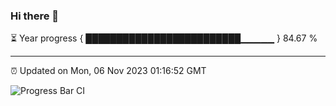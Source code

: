 ### Hi there 👋

⏳ Year progress { █████████████████████████▁▁▁▁▁ } 84.67 %

---

⏰ Updated on Mon, 06 Nov 2023 01:16:52 GMT

![Progress Bar CI](https://github.com/ZhaoGui/ZhaoGui/workflows/Progress%20Bar%20CI/badge.svg)
